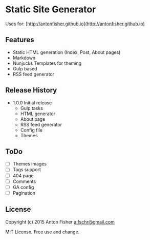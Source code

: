 # Static Site Generator

Uses for: [http://antonfisher.github.io](http://antonfisher.github.io)

## Features
* Static HTML generation (Index, Post, About pages)
* Markdown
* Nunjucks Templates for theming
* Gulp based
* RSS feed generator 

## Release History
* 1.0.0 Initial release
    * Gulp tasks
    * HTML generator
    * About page
    * RSS feed generator
    * Config file
    * Themes

## ToDo
- [ ] Themes images
- [ ] Tags support
- [ ] 404 page
- [ ] Comments
- [ ] GA config
- [ ] Pagination

## License
Copyright (c) 2015 Anton Fisher <a.fschr@gmail.com>

MIT License. Free use and change.
